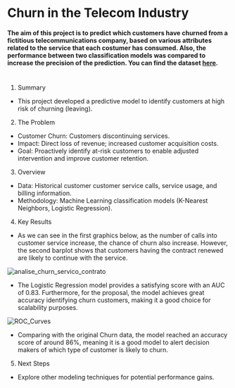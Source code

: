 # Churn in the Telecom Industry
#### The aim of this project is to predict which customers have churned from a fictitious telecommunications company, based on various attributes related to the service that each costumer has consumed. Also, the performance between two classification models was compared to increase the precision of the prediction. You can find the dataset [here](https://www.kaggle.com/datasets/barun2104/telecom-churn/data).
#
1. Summary
* This project developed a predictive model to identify customers at high risk of churning (leaving).

2. The Problem
* Customer Churn: Customers discontinuing services.
* Impact: Direct loss of revenue; increased customer acquisition costs.
* Goal: Proactively identify at-risk customers to enable adjusted intervention and improve customer retention.

3. Overview
* Data: Historical customer customer service calls, service usage, and billing information.
* Methodology: Machine Learning classification models (K-Nearest Neighbors, Logistic Regression).

4. Key Results
* As we can see in the first graphics below, as the number of calls into customer service increase, the chance of churn also increase. However, the second barplot shows that customers having the contract renewed are likely to continue with the service.
  
![analise_churn_servico_contrato](https://github.com/user-attachments/assets/073f1c1a-238d-4afd-b253-ef1f0ebf7037)

* The Logistic Regression model provides a satisfying score with an AUC of 0.83. Furthermore, for the proposal, the model achieves great accuracy identifying churn customers, making it a good choice for scalability purposes.

![ROC_Curves](https://github.com/user-attachments/assets/9ef3e94b-d944-45cb-9a52-0aa8d1f62460)

* Comparing with the original Churn data, the model reached an accuracy score of around 86%, meaning it is a good model to alert decision makers of which type of customer is likely to churn.

5. Next Steps
* Explore other modeling techniques for potential performance gains.
